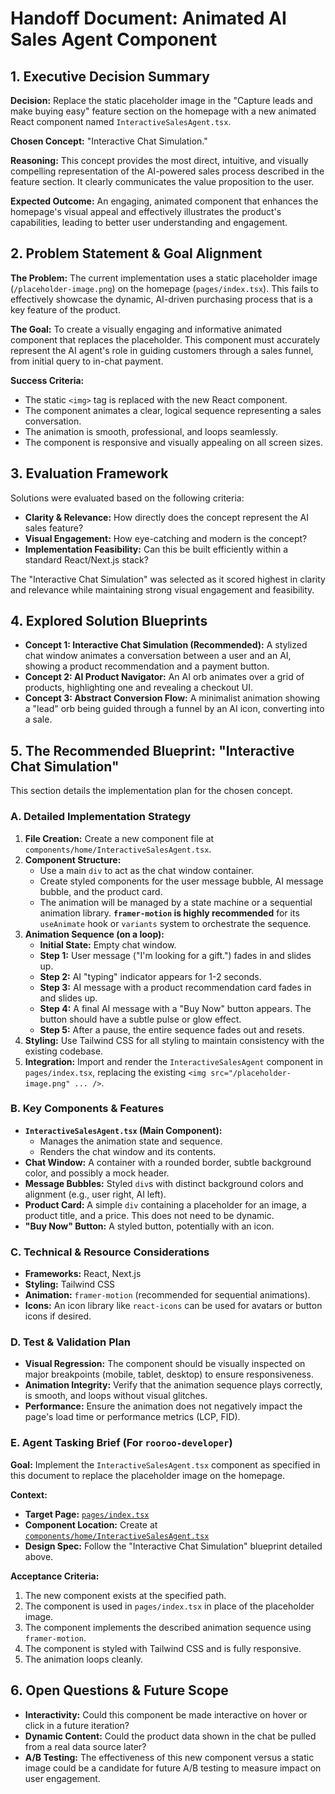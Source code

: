 # Handoff Document: Animated AI Sales Agent Component

## 1. Executive Decision Summary

**Decision:** Replace the static placeholder image in the "Capture leads and make buying easy" feature section on the homepage with a new animated React component named `InteractiveSalesAgent.tsx`.

**Chosen Concept:** "Interactive Chat Simulation."

**Reasoning:** This concept provides the most direct, intuitive, and visually compelling representation of the AI-powered sales process described in the feature section. It clearly communicates the value proposition to the user.

**Expected Outcome:** An engaging, animated component that enhances the homepage's visual appeal and effectively illustrates the product's capabilities, leading to better user understanding and engagement.

## 2. Problem Statement & Goal Alignment

**The Problem:** The current implementation uses a static placeholder image (`/placeholder-image.png`) on the homepage (`pages/index.tsx`). This fails to effectively showcase the dynamic, AI-driven purchasing process that is a key feature of the product.

**The Goal:** To create a visually engaging and informative animated component that replaces the placeholder. This component must accurately represent the AI agent's role in guiding customers through a sales funnel, from initial query to in-chat payment.

**Success Criteria:**
*   The static `<img>` tag is replaced with the new React component.
*   The component animates a clear, logical sequence representing a sales conversation.
*   The animation is smooth, professional, and loops seamlessly.
*   The component is responsive and visually appealing on all screen sizes.

## 3. Evaluation Framework

Solutions were evaluated based on the following criteria:
*   **Clarity & Relevance:** How directly does the concept represent the AI sales feature?
*   **Visual Engagement:** How eye-catching and modern is the concept?
*   **Implementation Feasibility:** Can this be built efficiently within a standard React/Next.js stack?

The "Interactive Chat Simulation" was selected as it scored highest in clarity and relevance while maintaining strong visual engagement and feasibility.

## 4. Explored Solution Blueprints

*   **Concept 1: Interactive Chat Simulation (Recommended):** A stylized chat window animates a conversation between a user and an AI, showing a product recommendation and a payment button.
*   **Concept 2: AI Product Navigator:** An AI orb animates over a grid of products, highlighting one and revealing a checkout UI.
*   **Concept 3: Abstract Conversion Flow:** A minimalist animation showing a "lead" orb being guided through a funnel by an AI icon, converting into a sale.

## 5. The Recommended Blueprint: "Interactive Chat Simulation"

This section details the implementation plan for the chosen concept.

### A. Detailed Implementation Strategy

1.  **File Creation:** Create a new component file at `components/home/InteractiveSalesAgent.tsx`.
2.  **Component Structure:**
    *   Use a main `div` to act as the chat window container.
    *   Create styled components for the user message bubble, AI message bubble, and the product card.
    *   The animation will be managed by a state machine or a sequential animation library. **`framer-motion` is highly recommended** for its `useAnimate` hook or `variants` system to orchestrate the sequence.
3.  **Animation Sequence (on a loop):**
    *   **Initial State:** Empty chat window.
    *   **Step 1:** User message ("I'm looking for a gift.") fades in and slides up.
    *   **Step 2:** AI "typing" indicator appears for 1-2 seconds.
    *   **Step 3:** AI message with a product recommendation card fades in and slides up.
    *   **Step 4:** A final AI message with a "Buy Now" button appears. The button should have a subtle pulse or glow effect.
    *   **Step 5:** After a pause, the entire sequence fades out and resets.
4.  **Styling:** Use Tailwind CSS for all styling to maintain consistency with the existing codebase.
5.  **Integration:** Import and render the `InteractiveSalesAgent` component in `pages/index.tsx`, replacing the existing `<img src="/placeholder-image.png" ... />`.

### B. Key Components & Features

*   **`InteractiveSalesAgent.tsx` (Main Component):**
    *   Manages the animation state and sequence.
    *   Renders the chat window and its contents.
*   **Chat Window:** A container with a rounded border, subtle background color, and possibly a mock header.
*   **Message Bubbles:** Styled `div`s with distinct background colors and alignment (e.g., user right, AI left).
*   **Product Card:** A simple `div` containing a placeholder for an image, a product title, and a price. This does not need to be dynamic.
*   **"Buy Now" Button:** A styled button, potentially with an icon.

### C. Technical & Resource Considerations

*   **Frameworks:** React, Next.js
*   **Styling:** Tailwind CSS
*   **Animation:** `framer-motion` (recommended for sequential animations).
*   **Icons:** An icon library like `react-icons` can be used for avatars or button icons if desired.

### D. Test & Validation Plan

*   **Visual Regression:** The component should be visually inspected on major breakpoints (mobile, tablet, desktop) to ensure responsiveness.
*   **Animation Integrity:** Verify that the animation sequence plays correctly, is smooth, and loops without visual glitches.
*   **Performance:** Ensure the animation does not negatively impact the page's load time or performance metrics (LCP, FID).

### E. Agent Tasking Brief (For `rooroo-developer`)

**Goal:** Implement the `InteractiveSalesAgent.tsx` component as specified in this document to replace the placeholder image on the homepage.

**Context:**
*   **Target Page:** [`pages/index.tsx`](pages/index.tsx)
*   **Component Location:** Create at [`components/home/InteractiveSalesAgent.tsx`](components/home/InteractiveSalesAgent.tsx)
*   **Design Spec:** Follow the "Interactive Chat Simulation" blueprint detailed above.

**Acceptance Criteria:**
1.  The new component exists at the specified path.
2.  The component is used in `pages/index.tsx` in place of the placeholder image.
3.  The component implements the described animation sequence using `framer-motion`.
4.  The component is styled with Tailwind CSS and is fully responsive.
5.  The animation loops cleanly.

## 6. Open Questions & Future Scope

*   **Interactivity:** Could this component be made interactive on hover or click in a future iteration?
*   **Dynamic Content:** Could the product data shown in the chat be pulled from a real data source later?
*   **A/B Testing:** The effectiveness of this new component versus a static image could be a candidate for future A/B testing to measure impact on user engagement.